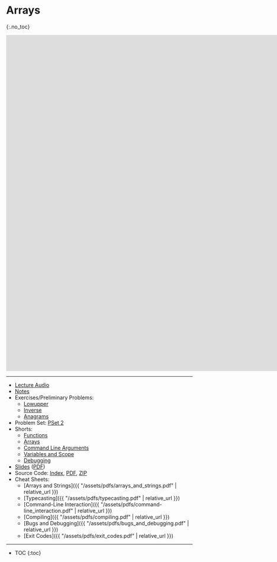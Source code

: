 # Arrays
{:.no_toc}

<iframe width="1680" height="909" src="https://www.youtube.com/embed/8PrOp9t0PyQ" frameborder="0" allow="accelerometer; autoplay; encrypted-media; gyroscope; picture-in-picture" allowfullscreen></iframe>

***

* [Lecture Audio](https://cdn.cs50.net/2019/fall/lectures/2/lecture2.mp3.download)
* [Notes](https://cs50.harvard.edu/x/2020/notes/2/)
* Exercises/Preliminary Problems:
  * [Lowupper](https://lab.cs50.io/fau-is/IntroCS/Pset2/Lowupper/)
  * [Inverse](https://lab.cs50.io/fau-is/IntroCS/Pset2/Inverse/)
  * [Anagrams](https://lab.cs50.io/fau-is/IntroCS/Pset2/Anagrams/)
* Problem Set: [PSet 2](https://cs50.harvard.edu/x/2020/psets/2/)
* Shorts:
  * [Functions](https://www.youtube.com/embed/b7-0sb-DV84)
  * [Arrays](https://www.youtube.com/embed/mISkNAfWl8k)
  * [Command Line Arguments](https://www.youtube.com/embed/AI6Ccfno6Pk)
  * [Variables and Scope](https://www.youtube.com/embed/GiFbdVGjF9I)
  * [Debugging](https://www.youtube.com/watch?v=w4TAY2HPLEg)
* [Slides](https://docs.google.com/presentation/d/1BPOm4VNOmlOLKzwOHPYR3FXEXLiJbOW3MSKdp1wMNnk/edit?usp=sharing) ([PDF](https://cdn.cs50.net/2019/fall/lectures/2/lecture2.pdf))
* Source Code: [Index](https://cdn.cs50.net/2019/fall/lectures/2/src2/), [PDF](https://cdn.cs50.net/2019/fall/lectures/2/src2.pdf), [ZIP](https://cdn.cs50.net/2019/fall/lectures/2/src2.zip)
* Cheat Sheets:
  * [Arrays and Strings]({{ "/assets/pdfs/arrays_and_strings.pdf" | relative_url }})
  * [Typecasting]({{ "/assets/pdfs/typecasting.pdf" | relative_url }})
  * [Command-Line Interaction]({{ "/assets/pdfs/command-line_interaction.pdf" | relative_url }})
  * [Compiling]({{ "/assets/pdfs/compiling.pdf" | relative_url }})
  * [Bugs and Debugging]({{ "/assets/pdfs/bugs_and_debugging.pdf" | relative_url }})
  * [Exit Codes]({{ "/assets/pdfs/exit_codes.pdf" | relative_url }})
  
***

* TOC
{:toc}

